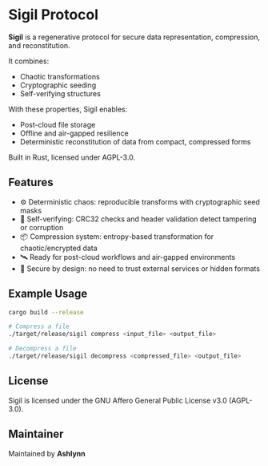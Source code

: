 # Sigil Protocol

**Sigil** is a regenerative protocol for secure data representation, compression, and reconstitution.

It combines:
- Chaotic transformations
- Cryptographic seeding
- Self-verifying structures

With these properties, Sigil enables:
- Post-cloud file storage
- Offline and air-gapped resilience
- Deterministic reconstitution of data from compact, compressed forms

Built in Rust, licensed under AGPL-3.0.

## Features

- ⚙️ Deterministic chaos: reproducible transforms with cryptographic seed masks
- 🧠 Self-verifying: CRC32 checks and header validation detect tampering or corruption
- 📦 Compression system: entropy-based transformation for chaotic/encrypted data
- 🛰️ Ready for post-cloud workflows and air-gapped environments
- 🔐 Secure by design: no need to trust external services or hidden formats

## Example Usage

```bash
cargo build --release

# Compress a file
./target/release/sigil compress <input_file> <output_file>

# Decompress a file
./target/release/sigil decompress <compressed_file> <output_file>
```

## License

Sigil is licensed under the GNU Affero General Public License v3.0 (AGPL-3.0).

## Maintainer

Maintained by **Ashlynn**  

